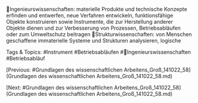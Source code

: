 Ingenieurswissenschaften: materielle Produkte und technische Konzepte erfinden und entwerfen, neue 
Verfahren entwickeln, funktionsfähige Objekte konstruieren sowie Instrumente, die zur Herstellung 
anderer Objekte dienen und zur Verbesserung von Prozessen, Betriebsabläufen oder zum Umweltschutz 
beitragen
Strukturwissenschaften: von Menschen geschaffene immaterielle Systeme und Strukturen analysieren, logische 

   Tags & Topics:
   #Instrument
   #Betriebsabläufen
   #Ingenieurswissenschaften
   #Betriebsabläuf

[Previous: #Grundlagen des wissenschaftlichen Arbeitens_Groß_141022_58](Grundlagen des wissenschaftlichen Arbeitens_Groß_141022_58.md)

[Next: #Grundlagen des wissenschaftlichen Arbeitens_Groß_141022_58](Grundlagen des wissenschaftlichen Arbeitens_Groß_141022_58.md)